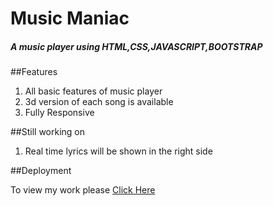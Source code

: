 # Music Maniac
##### A music player using HTML,CSS,JAVASCRIPT,BOOTSTRAP

##Features
1. All basic features of music player
2. 3d version of each song is available
3. Fully Responsive

##Still working on
1. Real time lyrics will be shown in the right side

##Deployment

To view my work please [Click Here](https://soumyadipghosh23.github.io/Music-Maniac-MusicPlayer/)
